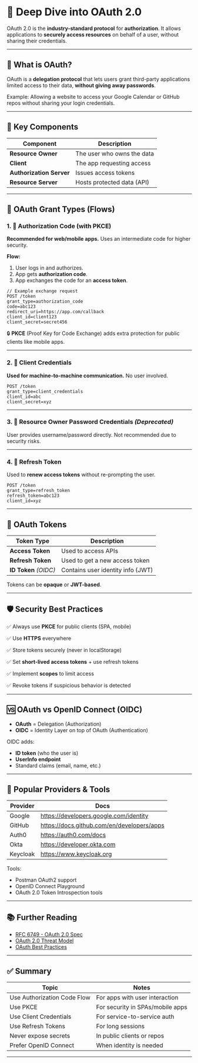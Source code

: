 # 🔐 Deep Dive into OAuth 2.0

OAuth 2.0 is the **industry-standard protocol** for **authorization**. It allows applications to **securely access resources** on behalf of a user, without sharing their credentials.

---

## 🧠 What is OAuth?

OAuth is a **delegation protocol** that lets users grant third-party applications limited access to their data, **without giving away passwords**.

Example: Allowing a website to access your Google Calendar or GitHub repos without sharing your login credentials.

---

## 🧩 Key Components

| Component       | Description |
|----------------|-------------|
| **Resource Owner** | The user who owns the data |
| **Client**         | The app requesting access |
| **Authorization Server** | Issues access tokens |
| **Resource Server**      | Hosts protected data (API) |

---

## 🔁 OAuth Grant Types (Flows)

### 1. 🔐 Authorization Code (with PKCE)

**Recommended for web/mobile apps.** Uses an intermediate code for higher security.

**Flow:**
1. User logs in and authorizes.
2. App gets **authorization code**.
3. App exchanges the code for an **access token**.

```
// Example exchange request
POST /token
grant_type=authorization_code
code=abc123
redirect_uri=https://app.com/callback
client_id=client123
client_secret=secret456
```

🔒 **PKCE** (Proof Key for Code Exchange) adds extra protection for public clients like mobile apps.

---

### 2. 🤖 Client Credentials

**Used for machine-to-machine communication.** No user involved.

```
POST /token
grant_type=client_credentials
client_id=abc
client_secret=xyz
```

---

### 3. 🧾 Resource Owner Password Credentials *(Deprecated)*

User provides username/password directly. Not recommended due to security risks.

---

### 4. 🔄 Refresh Token

Used to **renew access tokens** without re-prompting the user.

```
POST /token
grant_type=refresh_token
refresh_token=abc123
client_id=xyz
```

---

## 🧪 OAuth Tokens

| Token Type     | Description |
|----------------|-------------|
| **Access Token** | Used to access APIs |
| **Refresh Token** | Used to get a new access token |
| **ID Token** *(OIDC)* | Contains user identity info (JWT) |

Tokens can be **opaque** or **JWT-based**.

---

## 🛡️ Security Best Practices

✅ Always use **PKCE** for public clients (SPA, mobile)

✅ Use **HTTPS** everywhere

✅ Store tokens securely (never in localStorage)

✅ Set **short-lived access tokens** + use refresh tokens

✅ Implement **scopes** to limit access

✅ Revoke tokens if suspicious behavior is detected

---

## 🆚 OAuth vs OpenID Connect (OIDC)

- **OAuth** = Delegation (Authorization)
- **OIDC** = Identity Layer on top of OAuth (Authentication)

OIDC adds:
- **ID token** (who the user is)
- **UserInfo endpoint**
- Standard claims (email, name, etc.)

---

## 🚀 Popular Providers & Tools

| Provider       | Docs |
|----------------|------|
| Google         | https://developers.google.com/identity |
| GitHub         | https://docs.github.com/en/developers/apps |
| Auth0          | https://auth0.com/docs |
| Okta           | https://developer.okta.com |
| Keycloak       | https://www.keycloak.org |

Tools:
- Postman OAuth2 support
- OpenID Connect Playground
- OAuth 2.0 Token Introspection tools

---

## 📚 Further Reading

- [RFC 6749 - OAuth 2.0 Spec](https://datatracker.ietf.org/doc/html/rfc6749)
- [OAuth 2.0 Threat Model](https://tools.ietf.org/html/rfc6819)
- [OAuth Best Practices](https://oauth.net/2/)

---

## ✅ Summary

| Topic               | Notes |
|--------------------|-------|
| Use Authorization Code Flow | For apps with user interaction |
| Use PKCE            | For security in SPAs/mobile apps |
| Use Client Credentials | For service-to-service auth |
| Use Refresh Tokens  | For long sessions |
| Never expose secrets | In public clients or repos |
| Prefer OpenID Connect | When identity is needed |

---
